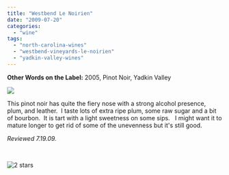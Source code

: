 ```yaml
---
title: "Westbend Le Noirien"
date: "2009-07-20"
categories:
  - "wine"
tags:
  - "north-carolina-wines"
  - "westbend-vineyards-le-noirien"
  - "yadkin-valley-wines"
---
```


**Other Words on the Label:** 2005, Pinot Noir, Yadkin Valley

![](http://www.rebeccagomezfarrell.com/photos/westbendlenoirien.jpg)

This pinot noir has quite the fiery nose with a strong alcohol presence, plum, and leather.  I taste lots of extra ripe plum, some raw sugar and a bit of bourbon.  It is tart with a light sweetness on some sips.   I might want it to mature longer to get rid of some of the unevenness but it's still good.

_Reviewed 7.19.09._

 

![2 stars](http://s3.amazonaws.com/thegourmez-wpmedia/2009/02/rating_chicken11.gif "rating_chicken11")

